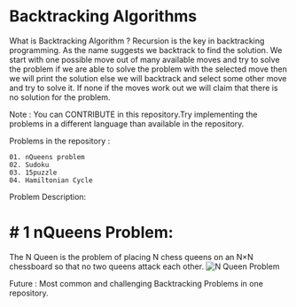 # Backtracking Algorithms

What is Backtracking Algorithm ?
Recursion is the key in backtracking programming. As the name suggests we backtrack to find the solution. We start with one possible move out of many available moves and try to solve the problem if we are able to solve the problem with the selected move then we will print the solution else we will backtrack and select some other move and try to solve it. If none if the moves work out we will claim that there is no solution for the problem.

     
Note : You can CONTRIBUTE in this repository.Try implementing the problems in a different language than available in the repository.

Problems in the repository :

    01. nQueens problem
    02. Sudoku
    03. 15puzzle
    04. Hamiltonian Cycle

Problem Description:
# # 1 nQueens Problem:
The N Queen is the problem of placing N chess queens on an N×N chessboard so that no two queens attack each other. 
![N Queen Problem](http://mnemstudio.org/ai/ga/images/nqueens1.gif)


Future : Most common and challenging Backtracking Problems in one repository.
